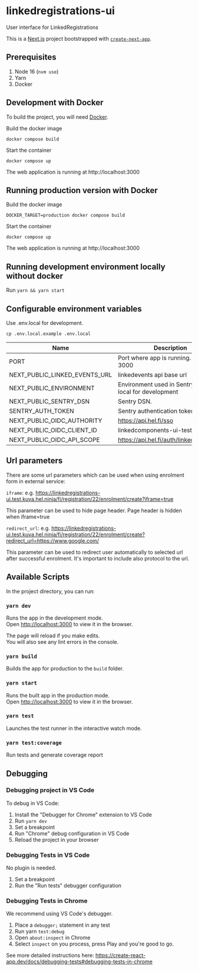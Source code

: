 # linkedregistrations-ui

User interface for LinkedRegistrations

This is a [Next.js](https://nextjs.org/) project bootstrapped with [`create-next-app`](https://github.com/vercel/next.js/tree/canary/packages/create-next-app).

## Prerequisites

1. Node 16 (`nvm use`)
1. Yarn
1. Docker

## Development with Docker

To build the project, you will need [Docker](https://www.docker.com/community-edition).

Build the docker image

    docker compose build

Start the container

    docker compose up

The web application is running at http://localhost:3000

## Running production version with Docker

Build the docker image

    DOCKER_TARGET=production docker compose build

Start the container

    docker compose up

The web application is running at http://localhost:3000

## Running development environment locally without docker

Run `yarn && yarn start`

## Configurable environment variables

Use .env.local for development.

    cp .env.local.example .env.local

| Name                          | Description                                           |
| ----------------------------- | ----------------------------------------------------- |
| PORT                          | Port where app is running. Default is 3000            |
| NEXT_PUBLIC_LINKED_EVENTS_URL | linkedevents api base url                             |
| NEXT_PUBLIC_ENVIRONMENT       | Environment used in Sentry. Use local for development |
| NEXT_PUBLIC_SENTRY_DSN        | Sentry DSN.                                           |
| SENTRY_AUTH_TOKEN             | Sentry authentication token.                          |
| NEXT_PUBLIC_OIDC_AUTHORITY    | https://api.hel.fi/sso                                |
| NEXT_PUBLIC_OIDC_CLIENT_ID    | linkedcomponents-ui-test                              |
| NEXT_PUBLIC_OIDC_API_SCOPE    | https://api.hel.fi/auth/linkedeventsdev               |

## Url parameters

There are some url parameters which can be used when using enrolment form in external service:

`iframe`:
e.g. https://linkedregistrations-ui.test.kuva.hel.ninja/fi/registration/22/enrolment/create?iframe=true

This parameter can be used to hide page header. Page header is hidden when iframe=true

`redirect_url`:
e.g. https://linkedregistrations-ui.test.kuva.hel.ninja/fi/registration/22/enrolment/create?redirect_url=https://www.google.com/

This parameter can be used to redirect user automatically to selected url after successful enrolment. It's important to include also protocol to the url.

## Available Scripts

In the project directory, you can run:

### `yarn dev`

Runs the app in the development mode.<br />
Open [http://localhost:3000](http://localhost:3000) to view it in the browser.

The page will reload if you make edits.<br />
You will also see any lint errors in the console.

### `yarn build`

Builds the app for production to the `build` folder.

### `yarn start`

Runs the built app in the production mode.<br />
Open [http://localhost:3000](http://localhost:3000) to view it in the browser.

### `yarn test`

Launches the test runner in the interactive watch mode.

### `yarn test:coverage`

Run tests and generate coverage report

## Debugging

### Debugging project in VS Code

To debug in VS Code:

1. Install the "Debugger for Chrome" extension to VS Code
2. Run `yarn dev`
3. Set a breakpoint
4. Run "Chrome" debug configuration in VS Code
5. Reload the project in your browser

### Debugging Tests in VS Code

No plugin is needed.

1. Set a breakpoint
2. Run the "Run tests" debugger configuration

### Debugging Tests in Chrome

We recommend using VS Code's debugger.

1. Place a `debugger;` statement in any test
2. Run yarn `test:debug`
3. Open `about:inspect` in Chrome
4. Select `inspect` on you process, press Play and you're good to go.

See more detailed instructions here:
https://create-react-app.dev/docs/debugging-tests#debugging-tests-in-chrome
